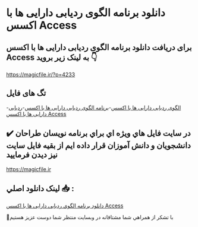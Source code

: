 # دانلود برنامه الگوی ردیابی دارایی ها با اکسس Access

## برای دریافت دانلود برنامه الگوی ردیابی دارایی ها با اکسس Access به لینک زیر بروید 👇

https://magicfile.ir/?p=4233

## تگ های فایل

-[الگوی ردیابی دارایی ها با اکسس](https://magicfile.ir/product/%d8%a8%d8%b1%d9%86%d8%a7%d9%85%d9%87%d8%a7%d9%84%da%af%d9%88%db%8c-%d8%b1%d8%af%db%8c%d8%a7%d8%a8%db%8c-%d8%af%d8%a7%d8%b1%d8%a7%db%8c%db%8c-%d9%87%d8%a7-%d8%a8%d8%a7-%d8%a7%da%a9%d8%b3%d8%b3-access/)-[برنامه الگوی ردیابی دارایی ها با اکسس](https://magicfile.ir/product/%d8%a8%d8%b1%d9%86%d8%a7%d9%85%d9%87%d8%a7%d9%84%da%af%d9%88%db%8c-%d8%b1%d8%af%db%8c%d8%a7%d8%a8%db%8c-%d8%af%d8%a7%d8%b1%d8%a7%db%8c%db%8c-%d9%87%d8%a7-%d8%a8%d8%a7-%d8%a7%da%a9%d8%b3%d8%b3-access/)-[ردیابی دارایی ها با اکسس Access](https://magicfile.ir/product/%d8%a8%d8%b1%d9%86%d8%a7%d9%85%d9%87%d8%a7%d9%84%da%af%d9%88%db%8c-%d8%b1%d8%af%db%8c%d8%a7%d8%a8%db%8c-%d8%af%d8%a7%d8%b1%d8%a7%db%8c%db%8c-%d9%87%d8%a7-%d8%a8%d8%a7-%d8%a7%da%a9%d8%b3%d8%b3-access/)

## ✔️ در سايت فايل هاي ويژه اي براي برنامه نويسان طراحان دانشجويان و دانش آموزان قرار داده ايم از بقيه فايل سايت نيز ديدن فرماييد

https://magicfile.ir


## لينک دانلود اصلي 📥 :

[دانلود برنامه الگوی ردیابی دارایی ها با اکسس Access](https://magicfile.ir/product/%d8%a8%d8%b1%d9%86%d8%a7%d9%85%d9%87%d8%a7%d9%84%da%af%d9%88%db%8c-%d8%b1%d8%af%db%8c%d8%a7%d8%a8%db%8c-%d8%af%d8%a7%d8%b1%d8%a7%db%8c%db%8c-%d9%87%d8%a7-%d8%a8%d8%a7-%d8%a7%da%a9%d8%b3%d8%b3-access/) 


🙏با تشکر از همراهي شما مشتاقانه در وبسایت منتظر شما دوست عزیز هستیم


